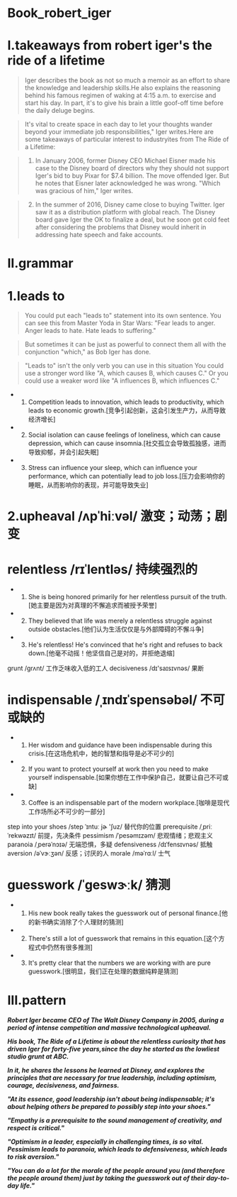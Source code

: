 # Book_robert_iger
# I.takeaways from robert iger's the ride of a lifetime
> Iger describes the book as not so much a memoir as an effort to share the knowledge and leadership skills.He also explains the reasoning behind his famous regimen of waking at 4:15 a.m. to exercise and start his day. In part, it's to give his brain a little goof-off time before the daily deluge begins.

> It's vital to create space in each day to let your thoughts wander beyond your immediate job responsibilities," Iger writes.Here are some takeaways of particular interest to industryites from The Ride of a Lifetime:

> 1. In January 2006, former Disney CEO Michael Eisner made his case to the Disney board of directors why they should not support Iger's bid to buy Pixar for $7.4 billion. The move offended Iger. But he notes that Eisner later acknowledged he was wrong. "Which was gracious of him," Iger writes.

> 2. In the summer of 2016, Disney came close to buying Twitter. Iger saw it as a distribution platform with global reach. The Disney board gave Iger the OK to finalize a deal, but he soon got cold feet after considering the problems that Disney would inherit in addressing hate speech and fake accounts.

# II.grammar
# 1.leads to
> You could put each "leads to" statement into its own sentence. You can see this from Master Yoda in Star Wars: "Fear leads to anger. Anger leads to hate. Hate leads to suffering."

> But sometimes it can be just as powerful to connect them all with the conjunction "which," as Bob Iger has done.

> "Leads to" isn't the only verb you can use in this situation You could use a stronger word like "A, which causes B, which causes C." Or you could use a weaker word like "A influences B, which influences C."

- 1. Competition leads to innovation, which leads to productivity, which leads to economic growth.[竞争引起创新，这会引发生产力，从而导致经济增长]

- 2. Social isolation can cause feelings of loneliness, which can cause depression, which can cause insomnia.[社交孤立会导致孤独感，进而导致抑郁，并会引起失眠]

- 3. Stress can influence your sleep, which can influence your performance, which can potentially lead to job loss.[压力会影响你的睡眠，从而影响你的表现，并可能导致失业]

# 2.upheaval /ʌpˈhiːvəl/ 激变；动荡；剧变

# relentless /rɪˈlentləs/ 持续强烈的
- 1. She is being honored primarily for her relentless pursuit of the truth.[她主要是因为对真理的不懈追求而被授予荣誉]

- 2. They believed that life was merely a relentless struggle against outside obstacles.[他们认为生活仅仅是与外部障碍的不懈斗争]

- 3. He's relentless! He's convinced that he's right and refuses to back down.[他毫不动摇！他坚信自己是对的，并拒绝退缩]


grunt /grʌnt/ 工作乏味收入低的工人
decisiveness /dɪ'saɪsɪvnəs/ 果断


# indispensable /ˌɪndɪˈspensəbəl/ 不可或缺的
- 1. Her wisdom and guidance have been indispensable during this crisis.[在这场危机中，她的智慧和指导是必不可少的]

- 2. If you want to protect yourself at work then you need to make yourself indispensable.[如果你想在工作中保护自己，就要让自己不可或缺]

- 3. Coffee is an indispensable part of the modern workplace.[咖啡是现代工作场所必不可少的一部分]


step into your shoes /step ˈɪntuː jɚ 'ʃuz/ 替代你的位置
prerequisite /ˌpriːˈrekwəzɪt/ 前提，先决条件
pessimism /ˈpesəmɪzəm/ 悲观情绪；悲观主义
paranoia /ˌperəˈnɔɪə/ 无端恐惧，多疑
defensiveness /dɪˈfensɪvnəs/ 抵触
aversion /əˈvɝːʒən/ 反感；讨厌的人
morale /məˈrɑːl/ 士气

# guesswork /ˈɡeswɝːk/ 猜测
- 1. His new book really takes the guesswork out of personal finance.[他的新书确实消除了个人理财的猜测]

- 2. There's still a lot of guesswork that remains in this equation.[这个方程式中仍然有很多推测]

- 3. It's pretty clear that the numbers we are working with are pure guesswork.[很明显，我们正在处理的数据纯粹是猜测]




# III.pattern
***Robert Iger became CEO of The Walt Disney Company in 2005, during a period of intense competition and massive technological upheaval.***

***His book, The Ride of a Lifetime is about the relentless curiosity that has driven Iger for forty-five years,since the day he started as the lowliest studio grunt at ABC.***

***In it, he shares the lessons he learned at Disney, and explores the principles that are necessary for true leadership, including optimism, courage, decisiveness, and fairness.***

***"At its essence, good leadership isn't about being indispensable; it's about helping others be prepared to possibly step into your shoes."***

***"Empathy is a prerequisite to the sound management of creativity, and respect is critical."***

***"Optimism in a leader, especially in challenging times, is so vital. Pessimism leads to paranoia, which leads to defensiveness, which leads to risk aversion."***

***"You can do a lot for the morale of the people around you (and therefore the people around them) just by taking the guesswork out of their day-to-day life."***







